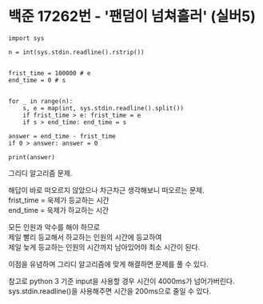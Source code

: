 # 백준 17262번 - '팬덤이 넘쳐흘러' (실버5)

```
import sys

n = int(sys.stdin.readline().rstrip())


frist_time = 100000 # e
end_time = 0 # s


for _ in range(n):
    s, e = map(int, sys.stdin.readline().split())
    if frist_time > e: frist_time = e
    if s > end_time: end_time = s

answer = end_time - frist_time
if 0 > answer: answer = 0

print(answer)
```

그리디 알고리즘 문제.  

해답이 바로 떠오르지 않았으나 차근차근 생각해보니 떠오르는 문제.  
frist_time = 욱제가 등교하는 시간  
end_time = 욱제가 하교하는 시간  

모든 인원과 악수를 해야 하므로  
제일 빨리 등교해서 하교하는 인원의 시간에 등교하여  
제일 늦게 등교하는 인원의 시간까지 남아있어야 최소 시간이 된다.  

이점을 유념하며 그리디 알고리즘에 맞게 해결하면 문제를 풀 수 있다.  

참고로 python 3 기준 input을 사용할 경우 시간이 4000ms가 넘어가버린다.  
sys.stdin.readline()을 사용해주면 시간을 200ms으로 줄일 수 있다.  